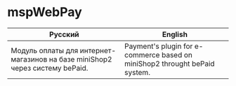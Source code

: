 # mspWebPay

| Русский  | English  |
|----------|----------|
|Модуль оплаты для интернет-магазинов на базе miniShop2 через систему bePaid.|Payment's plugin for e-commerce based on miniShop2 throught bePaid system.|
